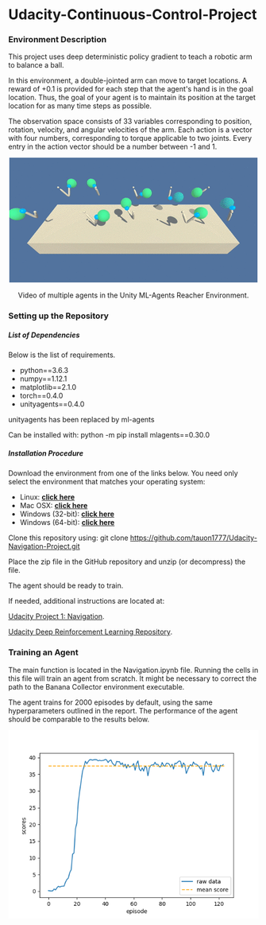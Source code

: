 # Udacity-Continuous-Control-Project

### Environment Description

This project uses deep deterministic policy gradient to teach a robotic arm to balance a ball.

In this environment, a double-jointed arm can move to target locations. A reward of +0.1 is provided for each step that the agent's hand is in the goal location. Thus, the goal of your agent is to maintain its position at the target location for as many time steps as possible.

The observation space consists of 33 variables corresponding to position, rotation, velocity, and angular velocities of the arm. Each action is a vector with four numbers, corresponding to torque applicable to two joints. Every entry in the action vector should be a number between -1 and 1.

<p align="center">
  <img src="./assets/reacher.gif" />
</p>

<p align="center">
Video of multiple agents in the Unity ML-Agents Reacher Environment.
</p>

### Setting up the Repository

##### List of Dependencies

Below is the list of requirements.
<ul>
<li> python==3.6.3 </li>
<li> numpy==1.12.1 </li>
<li> matplotlib==2.1.0 </li>
<li> torch==0.4.0 </li>
<li> unityagents==0.4.0 </li>
</ul>

unityagents has been replaced by ml-agents

Can be installed with:
python -m pip install mlagents==0.30.0

##### Installation Procedure
Download the environment from one of the links below. You need only select the environment that matches your operating system:

- Linux: **[click here](https://s3-us-west-1.amazonaws.com/udacity-drlnd/P1/Banana/Banana_Linux.zip)**
- Mac OSX: **[click here](https://s3-us-west-1.amazonaws.com/udacity-drlnd/P1/Banana/Banana.app.zip)**
- Windows (32-bit): **[click here](https://s3-us-west-1.amazonaws.com/udacity-drlnd/P1/Banana/Banana_Windows_x86.zip)**
- Windows (64-bit): **[click here](https://s3-us-west-1.amazonaws.com/udacity-drlnd/P1/Banana/Banana_Windows_x86_64.zip)**

Clone this repository using: git clone https://github.com/tauon1777/Udacity-Navigation-Project.git

Place the zip file in the GitHub repository and unzip (or decompress) the file.

The agent should be ready to train.

If needed, additional instructions are located at:

[Udacity Project 1: Navigation](https://github.com/udacity/deep-reinforcement-learning/tree/master/p1_navigation).

[Udacity Deep Reinforcement Learning Repository](https://github.com/udacity/deep-reinforcement-learning#dependencies).

### Training an Agent

The main function is located in the Navigation.ipynb file. Running the cells in this file will train an agent from scratch. It might be necessary to correct the path to the Banana Collector environment executable.

The agent trains for 2000 episodes by default, using the same hyperparameters outlined in the report. The performance of the agent should be comparable to the results below.

<p align="center">
  <img src="./assets/DDPG_scores.png" width="800"/>
</p>

